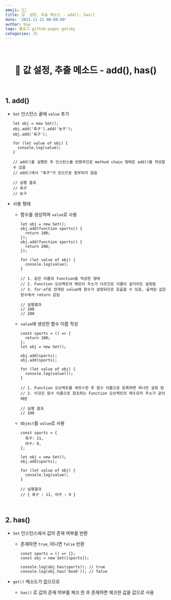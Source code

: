 ```yaml
---
emoji: 👨‍💻
title: 값  설정, 추출 메소드 - add(), has()
date: '2021-11-11 00:00:00'
author: Kay
tags: 블로그 github-pages gatsby
categories: JS
---
```


<br>

<h1 align="center">
  👋  값  설정, 추출 메소드 - add(), has()
</h1>

<br>

## 1. add()

- `Set` 인스턴스 끝에 `value` 추가

  ```tsx
  let obj = new Set();
  obj.add('축구').add('농구');
  obj.add('축구');

  for (let value of obj) {
    console.log(value);
  }

  // add()를 실행한 후 인스턴스를 반환하므로 method chain 형태로 add()를 작성할 수 있음
  // add()에서 "축구"가 있으므로 첨부되지 않음

  // 실행 결과
  // 축구
  // 농구
  ```

- 사용 형태

  - 함수를 생성하여 `value`로 사용

    ```tsx
    let obj = new Set();
    obj.add(function sports() {
      return 100;
    });
    obj.add(function sports() {
      return 200;
    });

    for (let value of obj) {
      console.log(value);
    }

    // 1. 같은 이름의 function을 작성한 형태
    // 2. Function 오브젝트의 메모리 주소가 다르므로 이름이 같더라도 설정됨
    // 3. for-of로 전개된 value에 함수가 설정되므로 호출할 수 있음, 출력된 값은 함수에서 return 값임

    // 실행결과
    // 100
    // 200
    ```

  - `value`에 생성한 함수 이름 작성

    ```tsx
    const sports = () => {
      return 100;
    };
    let obj = new Set();

    obj.add(sports);
    obj.add(sports);

    for (let value of obj) {
      console.log(value());
    }

    // 1. Function 오브젝트를 새엇ㅇ한 후 함수 이름으로 등록하면 하나만 설정 됨
    // 2. 이것은 함수 이름으로 참조하는 Function 오브젝트의 메ㅐ모리 주소가 같이 때문

    // 실행 결과
    // 100
    ```

  - `Object`를 `value`로 사용

    ```tsx
    const sports = {
      축구: 11,
      야구: 9,
    };

    let obj = new Set();
    obj.add(sports);

    for (let value of obj) {
      console.log(value);
    }

    // 실행결과
    // { 축구 : 11, 야구 : 9 }
    ```

<br>

## 2. has()

- `Set` 인스턴스에서 값의 존재 여부를 반환

  - 존재하면 `true`, 아니면 `false` 반환

    ```tsx
    const sports = () => {};
    const obj = new Set([sports]);

    console.log(obj.has(sports)); // true
    console.log(obj.has('book')); // false
    ```

- `get()` 메소드가 없으므로
  - `has()` 로 값의 존재 여부를 체크 한 후 존재하면 체크한 값을 값으로 사용

```toc

```
